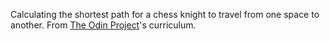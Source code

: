 Calculating the shortest path for a chess knight to travel from one space to another. From [The Odin Project](https://www.theodinproject.com/lessons/data-structures-and-algorithms)'s curriculum.

